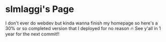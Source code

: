 # slmlaggi's Page

I don't ever do webdev but kinda wanna finish my homepage so here's a 30% or so completed version that I deployed for no reason 🔥
See y'all in 1 year for the next commit!!

